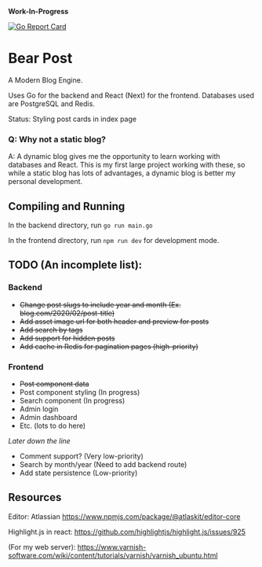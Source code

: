 **Work-In-Progress**

[![Go Report Card](https://goreportcard.com/badge/github.com/alanqchen/bear-post)](https://goreportcard.com/report/github.com/alanqchen/bear-post)

# Bear Post
A Modern Blog Engine.

Uses Go for the backend and React (Next) for the frontend.
Databases used are PostgreSQL and Redis.

Status:
Styling post cards in index page


### Q: Why not a static blog?
A: A dynamic blog gives me the opportunity to learn working with databases and React. This is my first large project working with these, so while a static blog has lots of advantages, a dynamic blog is better my personal development.

## Compiling and Running
In the backend directory, run
```go run main.go```

In the frontend directory, run
```npm run dev```
for development mode.

## TODO (An incomplete list):
### Backend
- ~~Change post slugs to include year and month (Ex. blog.com/2020/02/post-title)~~
- ~~Add asset image url for both header and preview for posts~~
- ~~Add search by tags~~
- ~~Add support for hidden posts~~
- ~~Add cache in Redis for pagination pages (high-priority)~~

### Frontend
- ~~Post component data~~
- Post component styling (In progress)
- Search component (In progress)
- Admin login
- Admin dashboard
- Etc. (lots to do here)

*Later down the line*
- Comment support? (Very low-priority)
- Search by month/year (Need to add backend route)
- Add state persistence (Low-priority)

## Resources
Editor: Atlassian https://www.npmjs.com/package/@atlaskit/editor-core

Highlight.js in react: https://github.com/highlightjs/highlight.js/issues/925

(For my web server): https://www.varnish-software.com/wiki/content/tutorials/varnish/varnish_ubuntu.html

